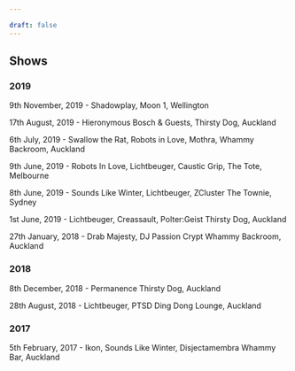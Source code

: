 ```yaml
---

draft: false
---
```


## Shows

### 2019

9th November, 2019 - Shadowplay, Moon 1, Wellington


17th August, 2019 - Hieronymous Bosch & Guests, Thirsty Dog, Auckland



6th July, 2019 - Swallow the Rat, Robots in Love, Mothra, Whammy Backroom, Auckland 


9th June, 2019 - Robots In Love, Lichtbeuger, Caustic Grip, The Tote, Melbourne 


8th June, 2019 - Sounds Like Winter, Lichtbeuger, ZCluster The Townie, Sydney 


1st June, 2019 - Lichtbeuger, Creassault, Polter:Geist Thirsty Dog, Auckland 


27th January, 2018 - Drab Majesty, DJ Passion Crypt Whammy Backroom, Auckland


### 2018

8th December, 2018 - Permanence Thirsty Dog, Auckland


28th August, 2018  - Lichtbeuger, PTSD Ding Dong Lounge, Auckland 


### 2017

5th February, 2017 - Ikon, Sounds Like Winter, Disjectamembra Whammy Bar, Auckland 



